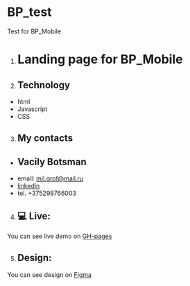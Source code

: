 # BP_test

Test for BP_Mobile

1. # Landing page for BP_Mobile

2. ## Technology

- html
- Javascript
- CSS

3. ## My contacts

- ## **Vacily Botsman**
- email: mil.grof@mail.ru
- [linkedin](https://www.linkedin.com/in/vacily-botsman-9b5634240/)
- tel. +375298766003

4. ## 💻 Live:

You can see live demo on [GH-pages](https://scrazym.github.io/BP_test/dist/)

5. ## Design:

You can see design on [Figma](<https://www.figma.com/design/aoAT40z1X9IT4JuUBmbDPR/Test-tasks-(Front-end)-(Copy)?node-id=0-3138&t=nsvGAQwctbgblSGI-0>)
